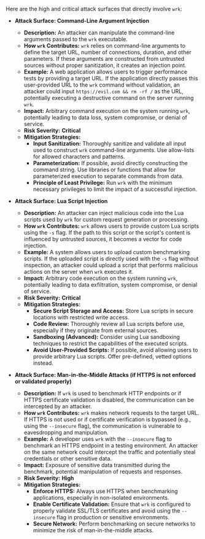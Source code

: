 Here are the high and critical attack surfaces that directly involve `wrk`:

* **Attack Surface: Command-Line Argument Injection**
    * **Description:**  An attacker can manipulate the command-line arguments passed to the `wrk` executable.
    * **How `wrk` Contributes:** `wrk` relies on command-line arguments to define the target URL, number of connections, duration, and other parameters. If these arguments are constructed from untrusted sources without proper sanitization, it creates an injection point.
    * **Example:** A web application allows users to trigger performance tests by providing a target URL. If the application directly passes this user-provided URL to the `wrk` command without validation, an attacker could input `https://evil.com && rm -rf /` as the URL, potentially executing a destructive command on the server running `wrk`.
    * **Impact:**  Arbitrary command execution on the system running `wrk`, potentially leading to data loss, system compromise, or denial of service.
    * **Risk Severity:** **Critical**
    * **Mitigation Strategies:**
        * **Input Sanitization:**  Thoroughly sanitize and validate all input used to construct `wrk` command-line arguments. Use allow-lists for allowed characters and patterns.
        * **Parameterization:** If possible, avoid directly constructing the command string. Use libraries or functions that allow for parameterized execution to separate commands from data.
        * **Principle of Least Privilege:** Run `wrk` with the minimum necessary privileges to limit the impact of a successful injection.

* **Attack Surface: Lua Script Injection**
    * **Description:**  An attacker can inject malicious code into the Lua scripts used by `wrk` for custom request generation or processing.
    * **How `wrk` Contributes:** `wrk` allows users to provide custom Lua scripts using the `-s` flag. If the path to this script or the script's content is influenced by untrusted sources, it becomes a vector for code injection.
    * **Example:** A system allows users to upload custom benchmarking scripts. If the uploaded script is directly used with the `-s` flag without inspection, an attacker could upload a script that performs malicious actions on the server when `wrk` executes it.
    * **Impact:** Arbitrary code execution on the system running `wrk`, potentially leading to data exfiltration, system compromise, or denial of service.
    * **Risk Severity:** **Critical**
    * **Mitigation Strategies:**
        * **Secure Script Storage and Access:** Store Lua scripts in secure locations with restricted write access.
        * **Code Review:**  Thoroughly review all Lua scripts before use, especially if they originate from external sources.
        * **Sandboxing (Advanced):**  Consider using Lua sandboxing techniques to restrict the capabilities of the executed scripts.
        * **Avoid User-Provided Scripts:** If possible, avoid allowing users to provide arbitrary Lua scripts. Offer pre-defined, vetted options instead.

* **Attack Surface: Man-in-the-Middle Attacks (if HTTPS is not enforced or validated properly)**
    * **Description:**  If `wrk` is used to benchmark HTTP endpoints or if HTTPS certificate validation is disabled, the communication can be intercepted by an attacker.
    * **How `wrk` Contributes:** `wrk` makes network requests to the target URL. If HTTPS is not used or if certificate verification is bypassed (e.g., using the `--insecure` flag), the communication is vulnerable to eavesdropping and manipulation.
    * **Example:** A developer uses `wrk` with the `--insecure` flag to benchmark an HTTPS endpoint in a testing environment. An attacker on the same network could intercept the traffic and potentially steal credentials or other sensitive data.
    * **Impact:**  Exposure of sensitive data transmitted during the benchmark, potential manipulation of requests and responses.
    * **Risk Severity:** **High**
    * **Mitigation Strategies:**
        * **Enforce HTTPS:** Always use HTTPS when benchmarking applications, especially in non-isolated environments.
        * **Enable Certificate Validation:** Ensure that `wrk` is configured to properly validate SSL/TLS certificates and avoid using the `--insecure` flag in production or sensitive environments.
        * **Secure Network:** Perform benchmarking on secure networks to minimize the risk of man-in-the-middle attacks.